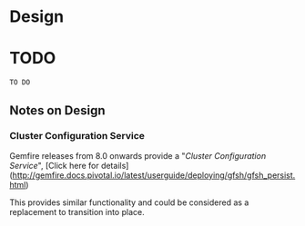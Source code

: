 # Design

# TODO
```
TO DO
```

## Notes on Design

### Cluster Configuration Service
Gemfire releases from 8.0 onwards provide a "*Cluster Configuration Service*",
[Click here for details] (http://gemfire.docs.pivotal.io/latest/userguide/deploying/gfsh/gfsh_persist.html)

This provides similar functionality and could be considered as a replacement to
transition into place.